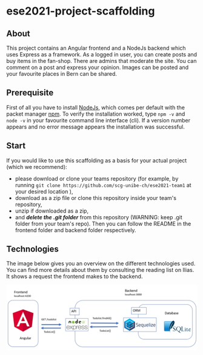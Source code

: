 # ese2021-project-scaffolding

## About
This project contains an Angular frontend and a NodeJs backend which uses Express as a framework. 
As a logged in user, you can create posts and buy items in the fan-shop. There are admins that moderate the site. You can comment on a post and express your opinion. Images can be posted and your favourite places in Bern can be shared.

## Prerequisite
First of all you have to install [NodeJs](https://nodejs.org/de/download/), which comes per default with the packet manager [npm](https://www.npmjs.com/get-npm).
To verify the installation worked, type `npm -v` and `node -v` in your favourite command line interface (cli). If a version number appears and no error message appears the installation was successful.

## Start
If you would like to use this scaffolding as a basis for your actual project (which we recommend): 
- please download or clone your teams repository (for example, by running `git clone https://github.com/scg-unibe-ch/ese2021-team1` at your desired location ), 
- download as a zip file or clone this repository inside your team's repository,
- unzip if downloaded as a zip,
- and ***delete the .git folder*** from this repository (WARNING: keep .git folder from your team's repo). 
Then you can follow the README in the frontend folder and backend folder respectively.<br>

## Technologies 
The image below gives you an overview on the different technologies used. You can find more details about them by consulting the reading list on Ilias. It shows a request the frontend makes to the backend.

![image overview](./scaffolding/backend/src/public/images/tech_overview.png)
